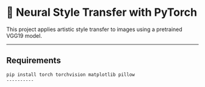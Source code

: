 # 🎨 Neural Style Transfer with PyTorch

This project applies artistic style transfer to images using a pretrained VGG19 model.

------------------

## Requirements

```bash
pip install torch torchvision matplotlib pillow
----------
